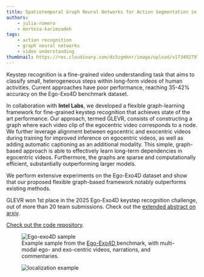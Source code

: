 ```yaml
---
title: Spatiotemporal Graph Neural Networks for Action Segmentation in Multimodal Data
authors: 
    - julia-romero
    - morteza-karimzadeh
tags: 
    - action recognition
    - graph neural networks
    - video understanding
thumbnail: https://res.cloudinary.com/dz3zgmhnr/image/upload/v1734927974/2a12e4dc-2fe6-4002-9c1c-1c8508e49638.png
---
```


Keystep recognition is a fine-grained video understanding task that aims to classify small, heterogeneous steps within long-form videos of human activities. Current approaches have poor performance, reaching 35-42% accuracy on the Ego-Exo4D benchmark dataset.

In collaboration with **Intel Labs**, we developed a flexible graph-learning framework for fine-grained keystep recognition that achieves state of the art performance. Our approach, termed GLEVR, consists of constructing a graph where each video clip of the egocentric video corresponds to a node. We further leverage alignment between egocentric and exocentric videos during training for improved inference on egocentric videos, as well as adding automatic captioning as an additional modality. This simple, graph-based approach is able to effectively learn long-term dependencies in egocentric videos. Furthermore, the graphs are sparse and computationally efficient, substantially outperforming larger models. 

We perform extensive experiments on the Ego-Exo4D dataset and show that our proposed flexible graph-based framework notably outperforms existing methods. 

GLEVR won 1st place in the 2025 Ego-Exo4D keystep recognition challenge, out of more than 20 team submissions. Check out the [extended abstract on arxiv](https://arxiv.org/abs/2506.01102).

[Check out the code repository](https://github.com/geohai/graphs-for-keystep-recognition).


<figure class="project-info-figure">
        <img 
            src="https://res.cloudinary.com/dz3zgmhnr/image/upload/v1734927894/be078a69-976c-4a94-b8c5-31ac48e8da21.png" 
            alt="Ego-exo4D sample"
            class="project-info-image"
        >
        <figcaption class="project-info-caption">
            Example sample from the <a href="https://ego-exo4d-data.org/" target="_blank"> Ego-Exo4D </a> benchmark, with multi-modal ego- and exo-centric videos, narrations, and commentaries. 
        </figcaption>
</figure>

<figure class="project-info-figure">
        <img 
            src="https://res.cloudinary.com/dz3zgmhnr/image/upload/v1734927974/2a12e4dc-2fe6-4002-9c1c-1c8508e49638.png](https://res.cloudinary.com/dz3zgmhnr/image/upload/b_rgb:FFFFFF/v1749317991/result-table-1_jvjgo7.png" 
            alt="localization example"
            class="project-info-image"
        >
        <figcaption class="project-info-caption">
        </figcaption>
</figure>
 

